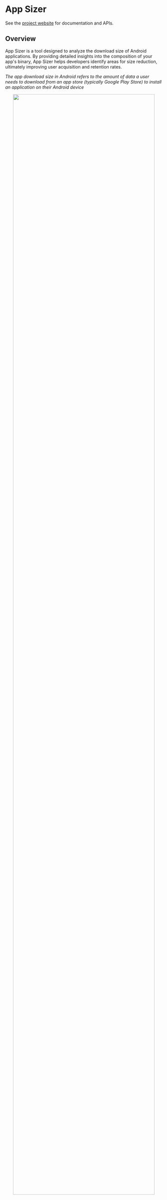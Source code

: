 # App Sizer
See the [project website][app_sizer_website] for documentation and APIs.

## Overview
App Sizer is a tool designed to analyze the download size of Android applications. By providing detailed insights into the composition of your app's binary, App Sizer helps developers identify areas for size reduction, ultimately improving user acquisition and retention rates.

*The app download size in Android refers to the amount of data a user needs to download from an app store (typically Google Play Store) to install an application on their Android device*

<p align="center">
<img src="./docs/images/dashboard.gif" width="95%">
</p>

## Key Features

App Sizer offers comprehensive analysis including:

1. Total app download size
2. Detailed size breakdown
3. Size contribution by teams
4. Module-wise size contribution
5. Size contribution by libraries
6. List of large files

Reports are generated based on the provided Android device specifications. Our [blogpost][blog_post] introduce the tool features

## Quick Start

App Sizer provides two flexible integration methods:

* A Gradle plugin that seamlessly integrates with your Android Gradle project.
* A command-line tool to cater to non-Gradle build systems, offering the same comprehensive features.

  *Note: The command-line option was the original implementation and remains supported for broader compatibility.*

### Gradle Plugin Integration
In root `build.gradle`:

```groovy
buildscript {
  repositories {
    mavenCentral()
  }
  dependencies {
    classpath "com.grab:app-sizer:SNAPSHOT"
  }
}
```
In the app module 's `build.gradle`
```groovy
apply plugin: "com.grab.app-sizer"

// AppSizer configuration
appSizer {
  // DSL
}
```

To run analysis, execute

```
./gradlew app:appSizeAnalysis[Release|Debug] --no-configure-on-demand --no-configuration-cache
```

For plugin configuration options, see [Plugin Configuration][plugin_doc].

### Cli Tool Integration

1. Download our [Latest Release][latest_release_link] from GitHub
2. Ensure Java 11+ is installed

To run analysis using the command line tool, execute
```text
java -jar cli-all.jar --config-file ./path/to/config/app-size-settings.yml
```

For command line configuration options, see [Commandline Configuration][cli_doc].

## Report Types

App Sizer currently supports three types of reports:

* InfluxDB database (1.x) - It is suitable for CI tracking and enabling the creation of customized dashboards (with visualization tools like Grafana). We provide an InfluxDB and Grafana setup; see our [Docker Setup Guide][grafana_docker_doc].
* Markdown table for convenient local analysis.
* JSON data for compatibility with other platforms.

*The Markdown & Json reports are saved as [option]-report.md in the configured output folder (default: app/build/sizer/reports)*

For more detail on reports, see [Report Detail][report_doc]

## How it works

App Sizer functions as a mapping tool to generate the report. It takes APK, AAR, and JAR files as inputs.

1. **Input parsing**:
   - The tool parses the APK down to file and class levels. It calculates the contribution of each component to the total app download size.
   - Similarly, App Sizer parses AAR and JAR files.
2. **Mapping and Report Generation**:
   - The tool then maps the APK components to their corresponding elements in the AAR and JAR files.
   - Based on this analysis and other metadata, App Sizer generates comprehensive reports detailing size contributions.

## Limitations

App Sizer approximates class download sizes due to Dex structure complexity, and may not accurately attribute sizes for inline functions or uncategorized files. Results should be interpreted as close estimates, best used for identifying trends and relative size comparisons rather than exact measurements.

For more details on limitations, see the [Limitation][limitation_doc].

## Components
* [Gradle Plugin][gradle_plugin]
* [Command line tool][commandline_tool]
* [InfluxDb & Grafana Docker][grafana_docker]

## Contributing

If you find any issues or have suggestions for improvements, please open an issue or submit a pull request to the App Sizer repository.

## License

```
MIT License


Copyright 2024 Grabtaxi Holdings Pte Ltd (GRAB), All rights reserved.


Permission is hereby granted, free of charge, to any person obtaining a copy
of this software and associated documentation files (the "Software"), to deal
in the Software without restriction, including without limitation the rights
to use, copy, modify, merge, publish, distribute, sublicense, and/or sell
copies of the Software, and to permit persons to whom the Software is
furnished to do so, subject to the following conditions:


The above copyright notice and this permission notice shall be included in all
copies or substantial portions of the Software.


THE SOFTWARE IS PROVIDED "AS IS", WITHOUT WARRANTY OF ANY KIND, EXPRESS OR
IMPLIED, INCLUDING BUT NOT LIMITED TO THE WARRANTIES OF MERCHANTABILITY,
FITNESS FOR A PARTICULAR PURPOSE AND NONINFRINGEMENT. IN NO EVENT SHALL THE
AUTHORS OR COPYRIGHT HOLDERS BE LIABLE FOR ANY CLAIM, DAMAGES OR OTHER
LIABILITY, WHETHER IN AN ACTION OF CONTRACT, TORT OR OTHERWISE, ARISING FROM,
OUT OF OR IN CONNECTION WITH THE SOFTWARE OR THE USE OR OTHER DEALINGS IN THE
SOFTWARE

```
[app_sizer_website]: https://grab.github.io/app-sizer/
[report_doc]: https://engineering.grab.com/app-sizer/report/
[plugin_doc]: https://engineering.grab.com/app-sizer/plugin/
[cli_doc]: https://engineering.grab.com/app-sizer/cli/
[grafana_docker_doc]: https://engineering.grab.com/app-sizer/docker/
[limitation_doc]:https://engineering.grab.com/app-sizer/limitation/
[gradle_plugin]: ./gradle-plugin
[commandline_tool]: ./cli
[grafana_docker]: ./docker
[blog_post]: https://engineering.grab.com/project-bonsai
[latest_release_link]: https://github.com/grab/app-sizer/releases







